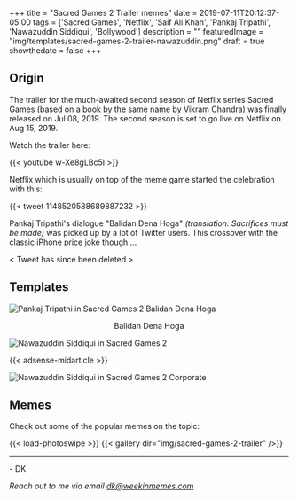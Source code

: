 +++
title = "Sacred Games 2 Trailer memes"
date = 2019-07-11T20:12:37-05:00
tags = ['Sacred Games', 'Netflix', 'Saif Ali Khan', 'Pankaj Tripathi', 'Nawazuddin Siddiqui', 'Bollywood']
description = ""
featuredImage = "img/templates/sacred-games-2-trailer-nawazuddin.png"
draft = true
showthedate = false
+++


## Origin

The trailer for the much-awaited second season of Netflix series Sacred Games (based on a book by the same name by Vikram Chandra) was finally released on Jul 08, 2019. The second season is set to go live on Netflix on Aug 15, 2019.

Watch the trailer here:
<!--more-->
{{< youtube w-Xe8gLBc5I >}}

Netflix which is usually on top of the meme game started the celebration with this:

{{< tweet 1148520588689887232 >}}

Pankaj Tripathi's dialogue "Balidan Dena Hoga" *(translation: Sacrifices must be made)* was picked up by a lot of Twitter users. This crossover with the classic iPhone price joke though ...

< Tweet has since been deleted >

## Templates

![Pankaj Tripathi in Sacred Games 2 Balidan Dena Hoga](img/templates/sacred-games-2-trailer-balidan-with-text.png)
<center>Balidan Dena Hoga</center>

![Nawazuddin Siddiqui in Sacred Games 2](img/templates/sacred-games-2-trailer-nawazuddin.png)

{{< adsense-midarticle >}}

![Nawazuddin Siddiqui in Sacred Games 2 Corporate](img/templates/sacred-games-2-trailer-nawazuddin2.png)

## Memes

Check out some of the popular memes on the topic:

{{< load-photoswipe >}}
{{< gallery dir="img/sacred-games-2-trailer" />}}


---
\- DK

*Reach out to me via email dk@weekinmemes.com*